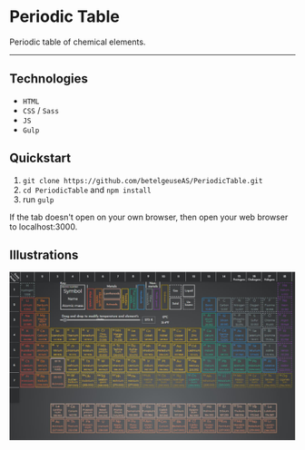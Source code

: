 # Periodic Table
Periodic table of chemical elements.

---

## Technologies
* `HTML`
* `CSS` / `Sass`
* `JS`
* `Gulp`

## Quickstart
1. `git clone https://github.com/betelgeuseAS/PeriodicTable.git`
2. `cd PeriodicTable` and `npm install`
3. run `gulp`

If the tab doesn't open on your own browser, then open your web browser to localhost:3000.

## Illustrations
![Table](/app/img/illustrations/01.jpg)
